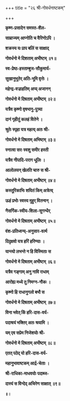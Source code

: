 +++
title = "२६ श्री-गोवर्धनाष्टकम्"

+++

**कृष्ण-प्रसादेन समस्त-शैल-**

**साम्राज्यम् आप्नोति च वैरिणोऽपि ।**

**शक्रस्य यः प्राप बलिं स साक्षाद्**

**गोवर्धनो मे दिशताम् अभीष्टम् ॥१॥**

**स्व-प्रेष्ठ-हस्ताम्बुज-सौकुमार्य-**

**सुखानुभूतेर् अति-भूमि वृत्तेः ।**

**महेन्द्र-वज्राहतिम् अप्य् अजानन्**

**गोवर्धनो मे दिषताम् अभीष्टम् ॥२॥**

**यत्रैव कृष्णो वृषभानु-पुत्र्या**

**दानं गृहीतुं कलहं वितेने ।**

**श्रुतेः स्पृहा यत्र महत्य् अतः श्री-**

**गोवर्धनो मे दिषताम् अभिष्टम् ॥३॥**

**स्नात्वा सरः स्वशु समीर हस्ती**

**यत्रैव नीपादि-पराग धूलिः ।**

**आलोलयन् खेलति चारु स श्री-**

**गोवर्धनो मे दिषताम् अभीष्टम् ॥४॥**

**कस्तूरिकाभिः शयितं किम् अत्रेत्य्**

**ऊहं प्रभोः स्वस्य मुहुर् वितन्वन् ।**

**नैसर्गिक-स्वीय-शिला-सुगन्धैर्**

**गोवर्धनो मे दिषताम् अभीष्टम् ॥५॥**

**वंश-प्रतिध्वन्य्-अनुसार-वर्त्म**

**दिदृक्षवो यत्र हरिं हरिण्याः ।**

**यान्त्यो लभन्ते न हि विस्मिताः स**

**गोवर्धनो मे दिषताम् अभीष्टम् ॥६॥**

**यत्रैव गङ्गाम् अनु नावि राधाम्**

**आरोह्य मध्ये तु निमग्न-नौकः ।**

**कृष्णो हि राधानुगलो बभौ स**

**गोवर्धनो मे दिषताम् अभीष्टम् ॥७॥**

**विना भवेत् किं हरि-दास-वर्य-**

**पदाश्रयं भक्तिर् अतः श्रयामि ।**

**यम् एव सप्रेम निजेशयोः श्री-**

**गोवर्धनो मे दिषताम् अभीष्टम् ॥८॥**

**एतत् पठेद् यो हरि-दास-वर्य-**

**महानुभावाष्टकम् आर्द्र-चेताः ।**

**श्री-राधिका-माधवयोः पदाब्ज-**

**दास्यं स विन्देद् अचिरेण साक्षात् ॥९॥**

**॥।**
